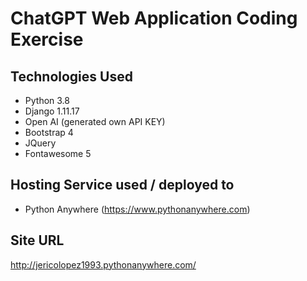 # ChatGPT Web Application Coding Exercise

## Technologies Used
 - Python 3.8
 - Django 1.11.17
 - Open AI (generated own API KEY)
 - Bootstrap 4
 - JQuery
 - Fontawesome 5

## Hosting Service used / deployed to
- Python Anywhere (https://www.pythonanywhere.com)

## Site URL
http://jericolopez1993.pythonanywhere.com/
